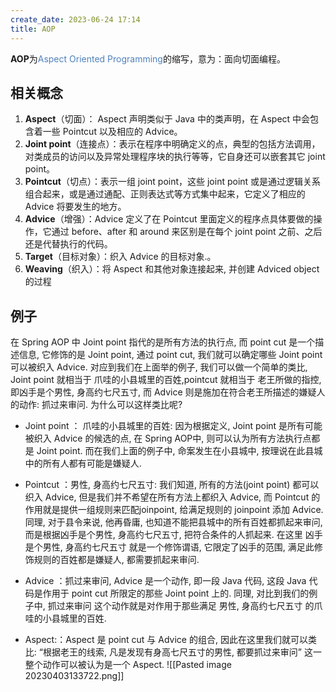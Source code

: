 ```yaml
---
create_date: 2023-06-24 17:14
title: AOP
---
```


**AOP**为<font color="#4f81bd">Aspect Oriented Programming</font>的缩写，意为：面向切面编程。
## 相关概念
1. **Aspect**（切面）： Aspect 声明类似于 Java 中的类声明，在 Aspect 中会包含着一些 Pointcut 以及相应的 Advice。
2. **Joint point**（连接点）：表示在程序中明确定义的点，典型的包括方法调用，对类成员的访问以及异常处理程序块的执行等等，它自身还可以嵌套其它 joint point。
3. **Pointcut**（切点）：表示一组 joint point，这些 joint point 或是通过逻辑关系组合起来，或是通过通配、正则表达式等方式集中起来，它定义了相应的 Advice 将要发生的地方。
4. **Advice**（增强）：Advice 定义了在 Pointcut 里面定义的程序点具体要做的操作，它通过 before、after 和 around 来区别是在每个 joint point 之前、之后还是代替执行的代码。
5. **Target**（目标对象）：织入 Advice 的目标对象.。
6. **Weaving**（织入）：将 Aspect 和其他对象连接起来, 并创建 Adviced object 的过程

## 例子
在 Spring AOP 中 Joint point 指代的是所有方法的执行点, 而 point cut 是一个描述信息, 它修饰的是 Joint point, 通过 point cut, 我们就可以确定哪些 Joint point 可以被织入 Advice. 对应到我们在上面举的例子, 我们可以做一个简单的类比, Joint point 就相当于 爪哇的小县城里的百姓,pointcut 就相当于 老王所做的指控, 即凶手是个男性, 身高约七尺五寸, 而 Advice 则是施加在符合老王所描述的嫌疑人的动作: 抓过来审问.
为什么可以这样类比呢?

- Joint point ： 爪哇的小县城里的百姓: 因为根据定义, Joint point 是所有可能被织入 Advice 的候选的点, 在 Spring AOP中, 则可以认为所有方法执行点都是 Joint point. 而在我们上面的例子中, 命案发生在小县城中, 按理说在此县城中的所有人都有可能是嫌疑人.

- Pointcut ：男性, 身高约七尺五寸: 我们知道, 所有的方法(joint point) 都可以织入 Advice, 但是我们并不希望在所有方法上都织入 Advice, 而 Pointcut 的作用就是提供一组规则来匹配joinpoint, 给满足规则的 joinpoint 添加 Advice. 同理, 对于县令来说, 他再昏庸, 也知道不能把县城中的所有百姓都抓起来审问, 而是根据凶手是个男性, 身高约七尺五寸, 把符合条件的人抓起来. 在这里 凶手是个男性, 身高约七尺五寸 就是一个修饰谓语, 它限定了凶手的范围, 满足此修饰规则的百姓都是嫌疑人, 都需要抓起来审问.

- Advice ：抓过来审问, Advice 是一个动作, 即一段 Java 代码, 这段 Java 代码是作用于 point cut 所限定的那些 Joint point 上的. 同理, 对比到我们的例子中, 抓过来审问 这个动作就是对作用于那些满足 男性, 身高约七尺五寸 的爪哇的小县城里的百姓.

- Aspect:：Aspect 是 point cut 与 Advice 的组合, 因此在这里我们就可以类比: “根据老王的线索, 凡是发现有身高七尺五寸的男性, 都要抓过来审问” 这一整个动作可以被认为是一个 Aspect.
![[Pasted image 20230403133722.png]]